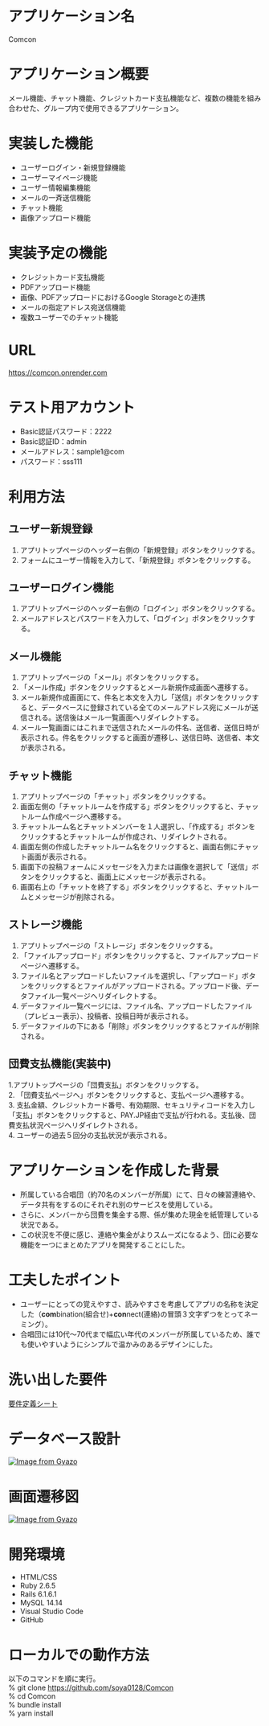 # アプリケーション名
Comcon

# アプリケーション概要
メール機能、チャット機能、クレジットカード支払機能など、複数の機能を組み合わせた、グループ内で使用できるアプリケーション。

# 実装した機能
- ユーザーログイン・新規登録機能
- ユーザーマイページ機能
- ユーザー情報編集機能
- メールの一斉送信機能
- チャット機能
- 画像アップロード機能

# 実装予定の機能
- クレジットカード支払機能
- PDFアップロード機能
- 画像、PDFアップロードにおけるGoogle Storageとの連携
- メールの指定アドレス宛送信機能
- 複数ユーザーでのチャット機能

# URL
https://comcon.onrender.com

# テスト用アカウント
- Basic認証パスワード：2222
- Basic認証ID：admin
- メールアドレス：sample1@com
- パスワード：sss111

# 利用方法
## ユーザー新規登録
1. アプリトップページのヘッダー右側の「新規登録」ボタンをクリックする。  
2. フォームにユーザー情報を入力して、「新規登録」ボタンをクリックする。

## ユーザーログイン機能
1. アプリトップページのヘッダー右側の「ログイン」ボタンをクリックする。  
2. メールアドレスとパスワードを入力して、「ログイン」ボタンをクリックする。

## メール機能
1. アプリトップページの「メール」ボタンをクリックする。  
2. 「メール作成」ボタンをクリックするとメール新規作成画面へ遷移する。  
3. メール新規作成画面にて、件名と本文を入力し「送信」ボタンをクリックすると、データベースに登録されている全てのメールアドレス宛にメールが送信される。送信後はメール一覧画面へリダイレクトする。  
4. メール一覧画面にはこれまで送信されたメールの件名、送信者、送信日時が表示される。件名をクリックすると画面が遷移し、送信日時、送信者、本文が表示される。

## チャット機能
1. アプリトップページの「チャット」ボタンをクリックする。  
2. 画面左側の「チャットルームを作成する」ボタンをクリックすると、チャットルーム作成ページへ遷移する。  
3. チャットルーム名とチャットメンバーを１人選択し、「作成する」ボタンをクリックするとチャットルームが作成され、リダイレクトされる。  
4. 画面左側の作成したチャットルーム名をクリックすると、画面右側にチャット画面が表示される。  
5. 画面下の投稿フォームにメッセージを入力または画像を選択して「送信」ボタンをクリックすると、画面上にメッセージが表示される。  
6. 画面右上の「チャットを終了する」ボタンをクリックすると、チャットルームとメッセージが削除される。

## ストレージ機能
1. アプリトップページの「ストレージ」ボタンをクリックする。  
2. 「ファイルアップロード」ボタンをクリックすると、ファイルアップロードページへ遷移する。  
3. ファイル名とアップロードしたいファイルを選択し、「アップロード」ボタンをクリックするとファイルがアップロードされる。アップロード後、データファイル一覧ページへリダイレクトする。  
4. データファイル一覧ページには、ファイル名、アップロードしたファイル（プレビュー表示）、投稿者、投稿日時が表示される。  
5. データファイルの下にある「削除」ボタンをクリックするとファイルが削除される。

## 団費支払機能(実装中)
1.アプリトップページの「団費支払」ボタンをクリックする。  
2. 「団費支払ページへ」ボタンをクリックすると、支払ページへ遷移する。  
3. 支払金額、クレジットカード番号、有効期限、セキュリティコードを入力し「支払」ボタンをクリックすると、PAY.JP経由で支払が行われる。支払後、団費支払状況ページへリダイレクトされる。  
4. ユーザーの過去５回分の支払状況が表示される。

# アプリケーションを作成した背景
- 所属している合唱団（約70名のメンバーが所属）にて、日々の練習連絡や、データ共有をするのにそれぞれ別のサービスを使用している。
- さらに、メンバーから団費を集金する際、係が集めた現金を紙管理している状況である。
- この状況を不便に感じ、連絡や集金がよりスムーズになるよう、団に必要な機能を一つにまとめたアプリを開発することにした。

# 工夫したポイント
- ユーザーにとっての覚えやすさ、読みやすさを考慮してアプリの名称を決定した（**com**bination(組合せ)+**con**nect(連絡)の冒頭３文字ずつをとってネーミング）。
- 合唱団には10代〜70代まで幅広い年代のメンバーが所属しているため、誰でも使いやすいようにシンプルで温かみのあるデザインにした。

# 洗い出した要件
[要件定義シート](https://docs.google.com/spreadsheets/d/1AzhqYUEPemf1g4HurtkQHTClOXT4oYYirbs-OMnRdME/edit#gid=982722306)

# データベース設計
[![Image from Gyazo](https://i.gyazo.com/9765780ca10fcfbd99fd169ff169e655.png)](https://gyazo.com/9765780ca10fcfbd99fd169ff169e655)

# 画面遷移図
[![Image from Gyazo](https://i.gyazo.com/4fe72c860b8dcad701e5ad44e8dc2a84.png)](https://gyazo.com/4fe72c860b8dcad701e5ad44e8dc2a84)

# 開発環境
- HTML/CSS
- Ruby 2.6.5
- Rails 6.1.6.1
- MySQL 14.14
- Visual Studio Code
- GitHub

# ローカルでの動作方法
以下のコマンドを順に実行。  
% git clone https://github.com/soya0128/Comcon  
% cd Comcon  
% bundle install  
% yarn install